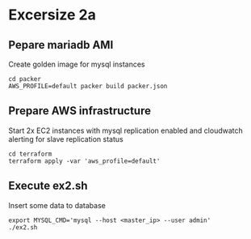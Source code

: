 # Excersize 2a
## Pepare mariadb AMI
Create golden image for mysql instances
```
cd packer
AWS_PROFILE=default packer build packer.json
```

## Prepare AWS infrastructure
Start 2x EC2 instances with mysql replication enabled and cloudwatch alerting for slave replication status
```
cd terraform
terraform apply -var 'aws_profile=default'
```

## Execute ex2.sh
Insert some data to database
```
export MYSQL_CMD='mysql --host <master_ip> --user admin'
./ex2.sh
```
